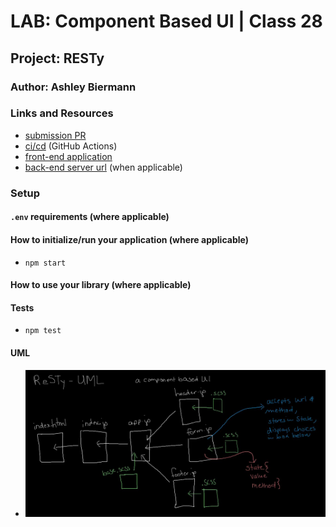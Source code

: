 # LAB: Component Based UI | Class 28

## Project: RESTy

### Author: Ashley Biermann

### Links and Resources

- [submission PR](https://github.com/401-advanced-javascript-ashley-biermann/resty/pull/5)
- [ci/cd](https://github.com/401-advanced-javascript-ashley-biermann/notes/tree/master/.github/workflows) (GitHub Actions)
- [front-end application](https://401-advanced-javascript-ashley-biermann.github.io/resty/)
- [back-end server url]() (when applicable)

### Setup

#### `.env` requirements (where applicable)

#### How to initialize/run your application (where applicable)

- `npm start`

#### How to use your library (where applicable)

#### Tests

- `npm test`

#### UML

- ![restyuml](./images/restyuml.jpg)

